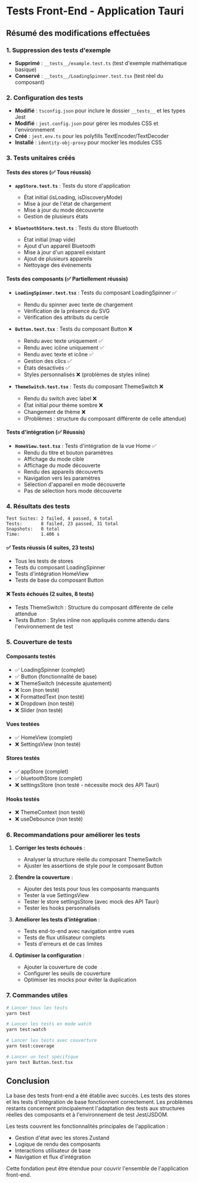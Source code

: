 # Tests Front-End - Application Tauri

## Résumé des modifications effectuées

### 1. Suppression des tests d'exemple
- **Supprimé** : `__tests__/example.test.ts` (test d'exemple mathématique basique)
- **Conservé** : `__tests__/LoadingSpinner.test.tsx` (test réel du composant)

### 2. Configuration des tests
- **Modifié** : `tsconfig.json` pour inclure le dossier `__tests__` et les types Jest
- **Modifié** : `jest.config.json` pour gérer les modules CSS et l'environnement
- **Créé** : `jest.env.ts` pour les polyfills TextEncoder/TextDecoder
- **Installé** : `identity-obj-proxy` pour mocker les modules CSS

### 3. Tests unitaires créés

#### Tests des stores (✅ Tous réussis)
- **`appStore.test.ts`** : Tests du store d'application
  - État initial (isLoading, isDiscoveryMode)
  - Mise à jour de l'état de chargement
  - Mise à jour du mode découverte
  - Gestion de plusieurs états

- **`bluetoothStore.test.ts`** : Tests du store Bluetooth
  - État initial (map vide)
  - Ajout d'un appareil Bluetooth
  - Mise à jour d'un appareil existant
  - Ajout de plusieurs appareils
  - Nettoyage des événements

#### Tests des composants (✅ Partiellement réussis)
- **`LoadingSpinner.test.tsx`** : Tests du composant LoadingSpinner ✅
  - Rendu du spinner avec texte de chargement
  - Vérification de la présence du SVG
  - Vérification des attributs du cercle

- **`Button.test.tsx`** : Tests du composant Button ❌
  - Rendu avec texte uniquement ✅
  - Rendu avec icône uniquement ✅
  - Rendu avec texte et icône ✅
  - Gestion des clics ✅
  - États désactivés ✅
  - Styles personnalisés ❌ (problèmes de styles inline)

- **`ThemeSwitch.test.tsx`** : Tests du composant ThemeSwitch ❌
  - Rendu du switch avec label ❌
  - État initial pour thème sombre ❌
  - Changement de thème ❌
  - (Problèmes : structure du composant différente de celle attendue)

#### Tests d'intégration (✅ Réussis)
- **`HomeView.test.tsx`** : Tests d'intégration de la vue Home ✅
  - Rendu du titre et bouton paramètres
  - Affichage du mode cible
  - Affichage du mode découverte
  - Rendu des appareils découverts
  - Navigation vers les paramètres
  - Sélection d'appareil en mode découverte
  - Pas de sélection hors mode découverte

### 4. Résultats des tests

```
Test Suites: 2 failed, 4 passed, 6 total
Tests:       8 failed, 23 passed, 31 total
Snapshots:   0 total
Time:        1.406 s
```

#### ✅ Tests réussis (4 suites, 23 tests)
- Tous les tests de stores
- Tests du composant LoadingSpinner
- Tests d'intégration HomeView
- Tests de base du composant Button

#### ❌ Tests échoués (2 suites, 8 tests)
- Tests ThemeSwitch : Structure du composant différente de celle attendue
- Tests Button : Styles inline non appliqués comme attendu dans l'environnement de test

### 5. Couverture de tests

#### Composants testés
- ✅ LoadingSpinner (complet)
- ✅ Button (fonctionnalité de base)
- ❌ ThemeSwitch (nécessite ajustement)
- ❌ Icon (non testé)
- ❌ FormattedText (non testé)
- ❌ Dropdown (non testé)
- ❌ Slider (non testé)

#### Vues testées
- ✅ HomeView (complet)
- ❌ SettingsView (non testé)

#### Stores testés
- ✅ appStore (complet)
- ✅ bluetoothStore (complet)
- ❌ settingsStore (non testé - nécessite mock des API Tauri)

#### Hooks testés
- ❌ ThemeContext (non testé)
- ❌ useDebounce (non testé)

### 6. Recommandations pour améliorer les tests

1. **Corriger les tests échoués** :
   - Analyser la structure réelle du composant ThemeSwitch
   - Ajuster les assertions de style pour le composant Button

2. **Étendre la couverture** :
   - Ajouter des tests pour tous les composants manquants
   - Tester la vue SettingsView
   - Tester le store settingsStore (avec mock des API Tauri)
   - Tester les hooks personnalisés

3. **Améliorer les tests d'intégration** :
   - Tests end-to-end avec navigation entre vues
   - Tests de flux utilisateur complets
   - Tests d'erreurs et de cas limites

4. **Optimiser la configuration** :
   - Ajouter la couverture de code
   - Configurer les seuils de couverture
   - Optimiser les mocks pour éviter la duplication

### 7. Commandes utiles

```bash
# Lancer tous les tests
yarn test

# Lancer les tests en mode watch
yarn test:watch

# Lancer les tests avec couverture
yarn test:coverage

# Lancer un test spécifique
yarn test Button.test.tsx
```

## Conclusion

La base des tests front-end a été établie avec succès. Les tests des stores et les tests d'intégration de base fonctionnent correctement. Les problèmes restants concernent principalement l'adaptation des tests aux structures réelles des composants et à l'environnement de test Jest/JSDOM.

Les tests couvrent les fonctionnalités principales de l'application :
- Gestion d'état avec les stores Zustand
- Logique de rendu des composants
- Interactions utilisateur de base
- Navigation et flux d'intégration

Cette fondation peut être étendue pour couvrir l'ensemble de l'application front-end.